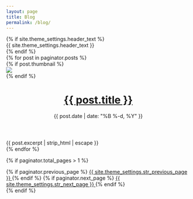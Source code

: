 ```yaml
---
layout: page
title: Blog
permalink: /blog/
---
```

<div class="home">
  {% if site.theme_settings.header_text %}
  <div id="main" class="call-out"
  style="background-image: url('{{ site.baseurl }}/{{ site.theme_settings.header_text_feature_image }}')">
    {{ site.theme_settings.header_text }}
  </div>
  {% endif %}
    
<div class="posts">
    {% for post in paginator.posts %}
    <div class="post-teaser">
      {% if post.thumbnail %} 
      <div class="post-img">
         <img src="{{ site.baseurl }}/{{ post.thumbnail }}">
      </div>
      {% endif %}
      <span>
          <header>
            <h1>
              <a class="post-link" href="{{ post.url | prepend: site.baseurl }}">
                {{ post.title }}
              </a>
            </h1>
            <p class="meta">
              {{ post.date | date: "%B %-d, %Y" }}
            </p>
          </header>
          <div class="excerpt">
              {{ post.excerpt | strip_html | escape }}
            <!--{{ post.content | strip_html | truncate: "250" }}-->
            <!--<a class="button" href="{{ post.url | prepend: site.baseurl }}">
              {{ site.theme_settings.str_continue_reading }}
            </a>-->
          </div>
      </span>
    </div>
    {% endfor %}
  </div>

  {% if paginator.total_pages > 1 %}
  <div class="pagination">
    {% if paginator.previous_page %}
    <a href="{{ paginator.previous_page_path | prepend: site.baseurl | replace: '//', '/' }}" class="button" >
      <i class="fa fa-chevron-left"></i>
      {{ site.theme_settings.str_previous_page }}
    </a>
    {% endif %}
    {% if paginator.next_page %}
    <a href="{{ paginator.next_page_path | prepend: site.baseurl | replace: '//', '/' }}" class="button" >
      {{ site.theme_settings.str_next_page }}
      <i class="fa fa-chevron-right"></i>
    </a>
    {% endif %}
  </div>
  {% endif %}
</div>
